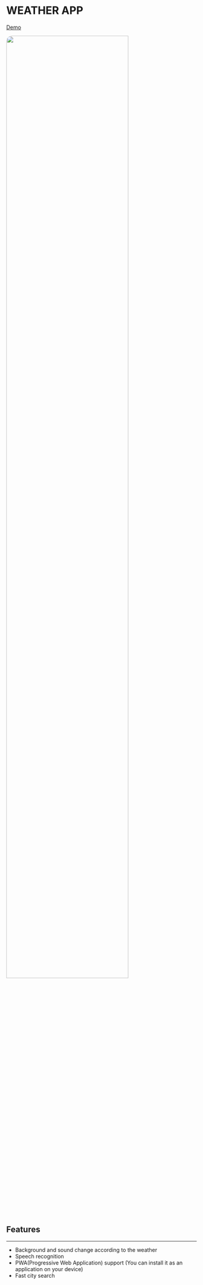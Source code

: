# WEATHER APP

[Demo](https://js-weather-app-zeta.vercel.app)

<img src='https://docs.google.com/uc?export=open&id=1Gz6IyqBwT39qH0SXRzlNSKAqocJj7taI' width='80%' style='border-radius:15px'/>


## Features

---

- Background and sound change according to the weather
- Speech recognition
- PWA(Progressive Web Application) support (You can install it as an application on your device)
- Fast city search
